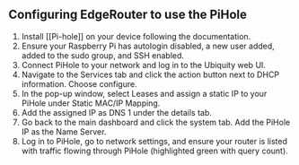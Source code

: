 ## Configuring EdgeRouter to use the PiHole
1. Install [[Pi-hole]] on your device following the documentation.
2. Ensure your Raspberry Pi has autologin disabled, a new user added, added to the sudo group, and SSH enabled.
3. Connect PiHole to your network and log in to the Ubiquity web UI.
4. Navigate to the Services tab and click the action button next to DHCP information. Choose configure.
5. In the pop-up window, select Leases and assign a static IP to your PiHole under Static MAC/IP Mapping.
6. Add the assigned IP as DNS 1 under the details tab.
7. Go back to the main dashboard and click the system tab. Add the PiHole IP as the Name Server.
8. Log in to PiHole, go to network settings, and ensure your router is listed with traffic flowing through PiHole (highlighted green with query count).